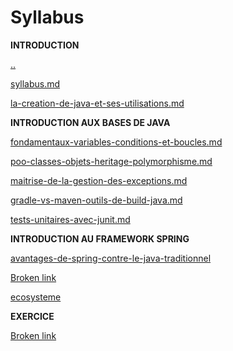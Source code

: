 # Syllabus

**INTRODUCTION**

[..](../ "mention")

[syllabus.md](syllabus.md "mention")

[la-creation-de-java-et-ses-utilisations.md](la-creation-de-java-et-ses-utilisations.md "mention")

**INTRODUCTION AUX BASES DE JAVA**

[fondamentaux-variables-conditions-et-boucles.md](../introduction-aux-bases-de-java/fondamentaux-variables-conditions-et-boucles.md "mention")

[poo-classes-objets-heritage-polymorphisme.md](../introduction-aux-bases-de-java/poo-classes-objets-heritage-polymorphisme.md "mention")

[maitrise-de-la-gestion-des-exceptions.md](../appendicium/maitrise-de-la-gestion-des-exceptions.md "mention")

[gradle-vs-maven-outils-de-build-java.md](../introduction-aux-bases-de-java/gradle-vs-maven-outils-de-build-java.md "mention")

[tests-unitaires-avec-junit.md](../appendicium/tests-unitaires-avec-junit.md "mention")

**INTRODUCTION AU FRAMEWORK SPRING**

[avantages-de-spring-contre-le-java-traditionnel](../introduction-au-framework-spring/avantages-de-spring-contre-le-java-traditionnel/ "mention")

[Broken link](broken-reference "mention")

[ecosysteme](../introduction-au-framework-spring/ecosysteme/ "mention")

**EXERCICE**

[Broken link](broken-reference "mention")
